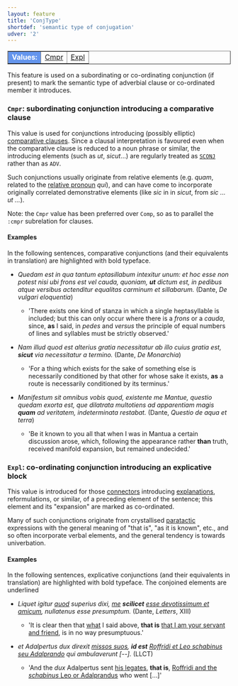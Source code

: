 ```yaml
---
layout: feature
title: 'ConjType'
shortdef: 'semantic type of conjugation'
udver: '2'
---
```


<table class="typeindex" border="1">
<tr>
  <td style="background-color:cornflowerblue;color:white"><strong>Values:</strong> </td>
  <td><a href="#Cmpr">Cmpr</a></td>
  <td><a href="#Expl">Expl</a></td>
</tr>
</table>

This feature is used on a subordinating or co-ordinating conjunction (if present) to mark the semantic type of adverbial clause or co-ordinated member it introduces. 

### <a name="Cmpr">`Cmpr`</a>: subordinating conjunction introducing a comparative clause

This value is used for conjunctions introducing (possibly elliptic) [comparative clauses](la-pos/advcl-cmpr). Since a clausal interpretation is favoured even when the comparative clause is reduced to a noun phrase or similar, the introducing elements (such as *ut*, *sicut*...) are regularly treated as [`SCONJ`](la-pos/SCONJ) rather than as `ADV`.

Such conjunctions usually originate from relative elements (e.g. *quam*, related to the [relative pronoun](la-feat/PronType) *qui*), and can have come to incorporate originally correlated demonstrative elements (like *sic* in in *sicut*, from *sic ... ut ...*).

Note: the `Cmpr` value has been preferred over `Comp`, so as to parallel the `:cmpr` subrelation for clauses.

#### Examples

In the following sentences, comparative conjunctions (and their equivalents in translation) are highlighted with bold typeface.

* *Quedam est in qua tantum eptasillabum intexitur unum: et hoc esse non potest nisi ubi frons est vel cauda, quoniam, **ut** dictum est, in pedibus atque versibus actenditur equalitas carminum et sillabarum.* (Dante, *De vulgari eloquentia*)
    * 'There exists one kind of stanza in which a single heptasyllable is included; but this can only occur where there is a *frons* or a *cauda*, since, **as** I said, in *pedes* and *versus* the principle of equal numbers of lines and syllables must be strictly observed.'
   
* *Nam illud quod est alterius gratia necessitatur ab illo cuius gratia est, **sicut** via necessitatur a termino.* (Dante, *De Monarchia*)  
    * 'For a thing which exists for the sake of something else is necessarily conditioned by that other for whose sake it exists, **as** a route is necessarily conditioned by its terminus.'

* *Manifestum sit omnibus vobis quod, existente me Mantue, questio quedam exorta est, que dilatrata multotiens ad apparentiam magis **quam** ad veritatem, indeterminata restabat.* (Dante, *Questio de aqua et terra*)
    * 'Be it known to you all that when I was in Mantua a certain discussion arose, which, following the appearance rather **than** truth, received manifold expansion, but remained undecided.'

### <a name="Expl">`Expl`</a>: co-ordinating conjunction introducing an explicative block

This value is introduced for those [connectors](la-pos/CCONJ) introducing [explanations](la-dep/conj-expl), reformulations, or similar, of a preceding element of the sentence; this element and its "expansion" are marked as co-ordinated.

Many of such conjunctions originate from crystallised [paratactic](la-dep/parataxis) expressions with the general meaning of "that is", "as it is known", etc., and so often incorporate verbal elements, and the general tendency is towards univerbation. 


#### Examples

In the following sentences, explicative conjunctions (and their equivalents in translation) are highlighted with bold typeface. The conjoined elements are underlined

* *Liquet igitur <u>quod</u> superius dixi, <u>me</u> **scilicet** <u>esse devotissimum et amicum</u>, nullatenus esse presumptum.* (Dante, *Letters*, XIII)
    * 'It is clear then that <u>what</u> I said above, **that is** <u>that I am your servant and friend</u>, is in no way presumptuous.'
   
* *et Adalpertus dux direxit <u>missos suos</u>, **id est** <u>Roffridi et Leo schabinus seu Adalprando</u> qui ambulaverunt [--].* (LLCT)  
    * 'And the *dux* Adalpertus sent <u>his legates</u>, **that is**, <u>Roffridi and the *schabinus* Leo or Adalprandus</u> who went [...]'






<!-- Interlanguage links updated Pá kvě 14 11:08:30 CEST 2021 -->

